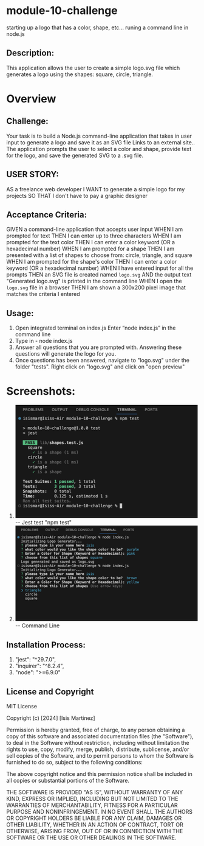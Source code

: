 # module-10-challenge
starting up a logo that has a color, shape, etc... runing a command line in node.js

## Description:
This application allows the user to create a simple logo.svg file which generates a logo using the shapes: square, circle, triangle.

# Overview

## Challenge:
Your task is to build a Node.js command-line application that takes in user input to generate a logo and save it as an SVG file Links to an external site.. The application prompts the user to select a color and shape, provide text for the logo, and save the generated SVG to a .svg file.


## USER STORY: 
AS a freelance web developer
I WANT to generate a simple logo for my projects
SO THAT I don't have to pay a graphic designer

## Acceptance Criteria:
GIVEN a command-line application that accepts user input
WHEN I am prompted for text
THEN I can enter up to three characters
WHEN I am prompted for the text color
THEN I can enter a color keyword (OR a hexadecimal number)
WHEN I am prompted for a shape
THEN I am presented with a list of shapes to choose from: circle, triangle, and square
WHEN I am prompted for the shape's color
THEN I can enter a color keyword (OR a hexadecimal number)
WHEN I have entered input for all the prompts
THEN an SVG file is created named `logo.svg`
AND the output text "Generated logo.svg" is printed in the command line
WHEN I open the `logo.svg` file in a browser
THEN I am shown a 300x200 pixel image that matches the criteria I entered

## Usage:

1. Open integrated terminal on index.js
Enter “node index.js” in the command line
2. Type in - node index.js
3. Answer all questions that you are prompted with. Answering these questions will generate the logo for you.
4. Once questions has been answered, navigate to "logo.svg" under the folder "tests". Right click on "logo.svg" and click on "open preview"

# Screenshots:

1. ![Alt text](jest-test.png) -- Jest test "npm test"
2. ![Alt text](logo-creation.png) -- Command Line

## Installation Process:

1.  "jest": "^29.7.0",
2.  "inquirer": "^8.2.4",
3.  "node": ">=6.9.0"

## License and Copyright

MIT License

Copyright (c) [2024] [Isis Martinez]

Permission is hereby granted, free of charge, to any person obtaining a copy
of this software and associated documentation files (the "Software"), to deal
in the Software without restriction, including without limitation the rights
to use, copy, modify, merge, publish, distribute, sublicense, and/or sell
copies of the Software, and to permit persons to whom the Software is
furnished to do so, subject to the following conditions:

The above copyright notice and this permission notice shall be included in all
copies or substantial portions of the Software.

THE SOFTWARE IS PROVIDED "AS IS", WITHOUT WARRANTY OF ANY KIND, EXPRESS OR
IMPLIED, INCLUDING BUT NOT LIMITED TO THE WARRANTIES OF MERCHANTABILITY,
FITNESS FOR A PARTICULAR PURPOSE AND NONINFRINGEMENT. IN NO EVENT SHALL THE
AUTHORS OR COPYRIGHT HOLDERS BE LIABLE FOR ANY CLAIM, DAMAGES OR OTHER
LIABILITY, WHETHER IN AN ACTION OF CONTRACT, TORT OR OTHERWISE, ARISING FROM,
OUT OF OR IN CONNECTION WITH THE SOFTWARE OR THE USE OR OTHER DEALINGS IN THE
SOFTWARE.